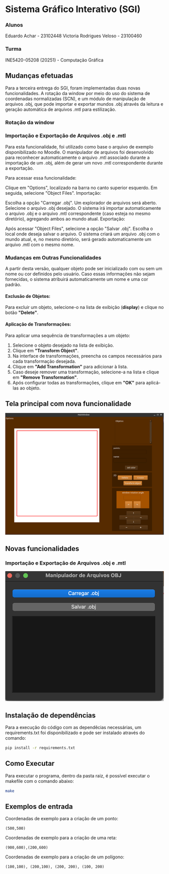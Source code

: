 # Sistema Gráfico Interativo (SGI)

### Alunos
Eduardo Achar - 23102448
Victoria Rodrigues Veloso - 23100460

### Turma
INE5420-05208 (20251) - Computação Gráfica

## Mudanças efetuadas

Para a terceira entrega do SGI, foram implementadas duas novas funcionalidades. A rotação da window por meio do uso do sistema de coordenadas normalizadas (SCN), e um módulo de manipulação de arquivos .obj, que pode importar e exportar mundos .obj através da leitura e geração automática de arquivos .mtl para estilização.

### Rotação da window


<!-- TODO -->


### Importação e Exportação de Arquivos .obj e .mtl
Para esta funcionalidade, foi utilizado como base o arquivo de exemplo disponibilizado no Moodle. O manipulador de arquivos foi desenvolvido para reconhecer automaticamente o arquivo .mtl associado durante a importação de um .obj, além de gerar um novo .mtl correspondente durante a exportação.

Para acessar essa funcionalidade:

Clique em "Options", localizado na barra no canto superior esquerdo.
Em seguida, selecione "Object Files".
Importação:

Escolha a opção "Carregar .obj".
Um explorador de arquivos será aberto. Selecione o arquivo .obj desejado.
O sistema irá importar automaticamente o arquivo .obj e o arquivo .mtl correspondente (caso esteja no mesmo diretório), agregando ambos ao mundo atual.
Exportação:

Após acessar "Object Files", selecione a opção "Salvar .obj".
Escolha o local onde deseja salvar o arquivo.
O sistema criará um arquivo .obj com o mundo atual, e, no mesmo diretório, será gerado automaticamente um arquivo .mtl com o mesmo nome.

### Mudanças em Outras Funcionalidades

A partir desta versão, qualquer objeto pode ser inicializado com ou sem um nome ou cor definidos pelo usuário. Caso essas informações não sejam fornecidas, o sistema atribuirá automaticamente um nome e uma cor padrão.

#### Exclusão de Objetos:
Para excluir um objeto, selecione-o na lista de exibição (**display**) e clique no botão **"Delete"**.

#### Aplicação de Transformações:
Para aplicar uma sequência de transformações a um objeto:

1. Selecione o objeto desejado na lista de exibição.
2. Clique em **"Transform Object"**.
3. Na interface de transformações, preencha os campos necessários para cada transformação desejada.
4. Clique em **"Add Transformation"** para adicionar à lista.
5. Caso deseje remover uma transformação, selecione-a na lista e clique em **"Remove Transformation"**.
6. Após configurar todas as transformações, clique em **"OK"** para aplicá-las ao objeto.


## Tela principal com nova funcionalidade
<!-- TODO: Atualizar imagem da nova interface -->

<div style="text-align: center;">
    <img src="./assets/images/novamain.png">
    <p style="font-style: italic; font-size: 12px;"></p>
</div>


## Novas funcionalidades

### Importação e Exportação de Arquivos .obj e .mtl

<div style="text-align: center;">
    <img src="./assets/images/manipulador_obj.png">
    <p style="font-style: italic; font-size: 12px;"></p>
</div>


## Instalação de dependências 

Para a execução do código com as dependêcias necessárias, um requirements.txt foi disponibilizado e pode ser instalado através do comando: 

```sh
pip install -r requirements.txt
```

## Como Executar  
Para executar o programa, dentro da pasta raiz, é possível executar o makefile com o comando abaixo:


```sh
make
```


## Exemplos de entrada



Coordenadas de exemplo para a criação de um ponto:
 ```
 (500,500)
 ```
Coordenadas de exemplo para a criação de uma reta:


```
(900,600),(200,600) 
```

Coordenadas de exemplo para a criação de um polígono:

 ```
(100,100), (200,100), (200, 200), (100, 200)
 ```